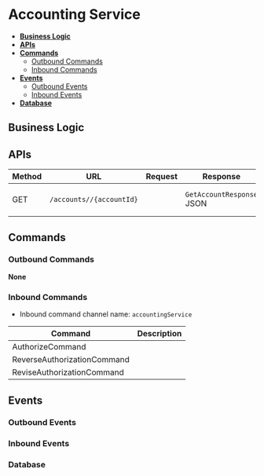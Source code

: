 # Accounting Service

- [**Business Logic**](#business-logic)
- [**APIs**](#apis)
- [**Commands**](#commands)
   - [Outbound Commands](#outbound-commands)
   - [Inbound Commands](#inbound-commands)
- [**Events**](#events)
   - [Outbound Events](#outbound-events)
   - [Inbound Events](#inbound-events)
- [**Database**](#database)

## Business Logic

## APIs
| Method | URL | Request | Response | Description | 
|----|----|----|----|----|
| GET | `/accounts//{accountId}` | | `GetAccountResponse` JSON | Get an account by account ID. |

## Commands
### Outbound Commands
**None**

### Inbound Commands
- Inbound command channel name: `accountingService`

| Command | Description |
|-----|----|
| AuthorizeCommand | |
| ReverseAuthorizationCommand | |
| ReviseAuthorizationCommand | |

## Events
### Outbound Events
### Inbound Events

### Database
